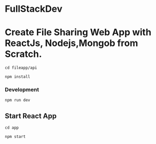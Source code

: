 # FullStackDev

# Create File Sharing Web App with ReactJs, Nodejs,Mongob from Scratch.


```
cd fileapp/api

```
``` 
npm install 
```

### Development

``` npm run dev ```


## Start React App

``` 
cd app 

```

```
npm start
```
